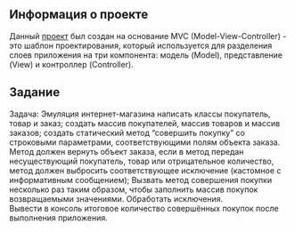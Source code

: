 ## Информация о проекте
Данный [проект]() был создан на основание MVC (Model-View-Controller) - это шаблон проектирования,
который используется для разделения слоев приложения на три компонента: модель (Model),
представление (View) и контроллер (Controller).

## Задание
Задача: Эмуляция интернет-магазина написать классы покупатель, товар и заказ; 
создать массив покупателей, массив товаров и массив заказов; создать статический метод “совершить покупку” 
со строковыми параметрами, соответствующими полям объекта заказа. 
Метод должен вернуть объект заказа, если в метод передан несуществующий покупатель, 
товар или отрицательное количество, метод должен выбросить соответствующее исключение 
(кастомное с информативным сообщением); Вызвать метод совершения покупки несколько раз таким образом, 
чтобы заполнить массив покупок возвращаемыми значениями. Обработать исключения.  
Вывести в консоль итоговое количество совершённых покупок после выполнения приложения.